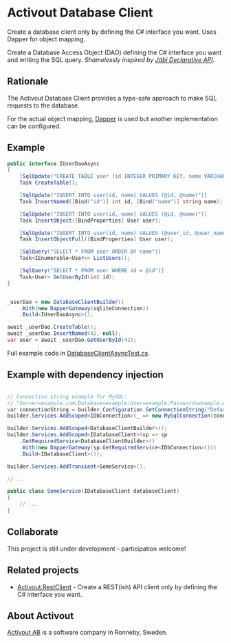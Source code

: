 # Activout Database Client
Create a database client only by defining the C# interface you want. Uses Dapper for object mapping.

Create a Database Access Object (DAO) defining the C# interface you want and writing the SQL query.
*Shamelessly inspired by [Jdbi Declarative API](http://jdbi.org/#_declarative_api).* 

## Rationale
The Activout Database Client provides a type-safe approach to make SQL requests to the database.

For the actual object mapping, [Dapper](https://github.com/StackExchange/Dapper) is used but another implementation can be configured.

## Example

```C#
public interface IUserDaoAsync
{
    [SqlUpdate("CREATE TABLE user (id INTEGER PRIMARY KEY, name VARCHAR)")]
    Task CreateTable();

    [SqlUpdate("INSERT INTO user(id, name) VALUES (@id, @name)")]
    Task InsertNamed([Bind("id")] int id, [Bind("name")] string name);

    [SqlUpdate("INSERT INTO user(id, name) VALUES (@id, @name)")]
    Task InsertObject([BindProperties] User user);

    [SqlUpdate("INSERT INTO user(id, name) VALUES (@user_id, @user_name)")]
    Task InsertObjectFull([BindProperties] User user);

    [SqlQuery("SELECT * FROM user ORDER BY name")]
    Task<IEnumerable<User>> ListUsers();

    [SqlQuery("SELECT * FROM user WHERE id = @id")]
    Task<User> GetUserById(int id);
}


_userDao = new DatabaseClientBuilder()
    .With(new DapperGateway(sqliteConnection))
    .Build<IUserDaoAsync>();

await _userDao.CreateTable();
await _userDao.InsertNamed(42, null);
var user = await _userDao.GetUserById(42);
```

Full example code in 
[DatabaseClientAsyncTest.cs](https://github.com/twogood/Activout.DatabaseClient/blob/main/Activout.DatabaseClient.Test/DatabaseClientAsyncTest.cs).

## Example with dependency injection

```C#

// Connection string example for MySQL:
// "Server=example.com;Database=example;User=example;Password=example;AutoEnlist=True;Pooling=True;ConnectionReset=True;CharSet=utf8mb4;"
var connectionString = builder.Configuration.GetConnectionString("DefaultConnection");
builder.Services.AddScoped<IDbConnection>(_ => new MySqlConnection(connectionString));

builder.Services.AddScoped<DatabaseClientBuilder>();
builder.Services.AddScoped<IDatabaseClient>(sp => sp
    .GetRequiredService<DatabaseClientBuilder>()
    .With(new DapperGateway(sp.GetRequiredService<IDbConnection>()))
    .Build<IDatabaseClient>());

builder.Services.AddTransient<SomeService>();

// ...

public class SomeService(IDatabaseClient databaseClient)
{
    // ...
}


```


## Collaborate
This project is still under development - participation welcome!

## Related projects

- [Activout.RestClient](https://github.com/twogood/Activout.RestClient) - Create a REST(ish) API client only by defining the C# interface you want.

## About Activout
[Activout AB](http://activout.se) is a software company in Ronneby, Sweden.
